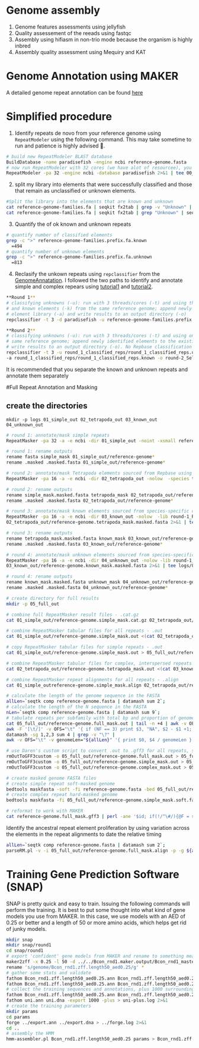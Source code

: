 # Genome assembly
1. Genome features assessments using jellyfish
2. Quality assessement of the reeads using fastqc
3. Assembly using hifiasm in non-trio mode because the organism is highly inbred
4. Assembly quality assessment  using Mequiry and KAT


# Genome Annotation using MAKER
A detailed genome repeat annotation can be found [here](https://darencard.net/blog/2022-07-09-genome-repeat-annotation/) 

# Simplified procedure
1. Identify repeats de novo from your reference genome using `RepeatModeler` using the following command. This may take sometime to run and patience is highly advised 🥳.
```bash
# build new RepeatModeler BLAST database
BuildDatabase -name paradisefish -engine ncbi reference-genome.fasta
# now run RepeatModeler with 32 cores (we have alot of resourcee), you may have to scale it according to your resources
RepeatModeler -pa 32 -engine ncbi -database paradisefish 2>&1 | tee 00_repeatmodeler.log
```
2. split my library into elements that were successfully classified and those that remain as unclassified or unknown elements. 
```bash
#Split the library into the elements that are known and unknown
cat reference-genome-families.fa | seqkit fx2tab | grep -v "Unknown" | seqkit tab2fx > reference-genome-families.prefix.fa.known
cat reference-genome-families.fa | seqkit fx2tab | grep "Unknown" | seqkit tab2fx > reference-genome-families.prefix.fa.unknown
```
3. Quantify the of ok known and unknown repeats
```bash
# quantify number of classified elements
grep -c ">" reference-genome-families.prefix.fa.known
  =494
# quantify number of unknown elements
grep -c ">" reference-genome-families.prefix.fa.unknown
  =813
```
4. Reclasify the unkown repeats using `repclassifier` from the [GenomeAnnatation](https://github.com/darencard/GenomeAnnotation). I followed the two paths to identify and annotate simple and complex repears using [tutorial1](https://darencard.net/blog/2022-07-09-genome-repeat-annotation/) and [tutorial2](https://darencard.net/blog/2017-05-16-maker-genome-annotation/).

```bash
**Round 1**
# classifying unknowns (-u): run with 3 threads/cores (-t) and using the Tetrapoda elements (-d) from Repbase 
# and known elements (-k) from the same reference genome; append newly identified elements to the existing known 
# element library (-a) and write results to an output directory (-o)
repclassifier -t 3 -d paradisefish -u reference-genome-families.prefix.fa.unknown -k reference-genome-families.prefix.fa.known -a reference-genome families.prefix.fa.unknown -o round_1_classified_reps
```

```bash
**Round 2** 
# classifying unknowns (-u): run with 3 threads/cores (-t) and using only the known elements (-k) from the 
# same reference genome; append newly identified elements to the existing known element library (-a) and 
# write results to an output directory (-o). No Repbase classification is used here.
repclassifier -t 3 -u round_1_classified_reps/round_1_classified_reps.unknown -k round_1_classified_reps/round_1_classified_reps.known \
-a round_1_classified_reps/round_1_classified_reps.known -o round-2_Self
```
It is recommended that you separate the known and unknown repeats and annotate them separately

#Full Repeat Annotation and Masking

## create the directories
`mkdir -p logs 01_simple_out 02_tetrapoda_out 03_known_out 04_unknown_out`

```bash
# round 1: annotate/mask simple repeats
RepeatMasker -pa 32 -a -e ncbi -dir 01_simple_out -noint -xsmall reference-genome.fasta 2>&1 | tee logs/01_simplemask.log

# round 1: rename outputs
rename fasta simple_mask 01_simple_out/reference-genome*
rename .masked .masked.fasta 01_simple_out/reference-genome*
```

```bash
# round 2: annotate/mask Tetrapoda elements sourced from Repbase using output from 1st round of RepeatMasker
RepeatMasker -pa 16 -a -e ncbi -dir 02_tetrapoda_out -nolow  -species tetrapoda 01_simple_out/reference-genome.simple_mask.masked.fasta 2>&1 | tee logs/02_tetrapodamask.log

# round 2: rename outputs
rename simple_mask.masked.fasta tetrapoda_mask 02_tetrapoda_out/reference-genome*
rename .masked .masked.fasta 02_tetrapoda_out/reference-genome*

# round 3: annotate/mask known elements sourced from species-specific de novo repeat library using output froom 2nd round of RepeatMasker
RepeatMasker -pa 16 -a -e ncbi -dir 03_known_out -nolow  -lib round-1_RepbaseTetrapoda-Self/round-1_RepbaseTetrapoda-Self.known \
02_tetrapoda_out/reference-genome.tetrapoda_mask.masked.fasta 2>&1 | tee logs/03_knownmask.log

# round 3: rename outputs
rename tetrapoda_mask.masked.fasta known_mask 03_known_out/reference-genome*
rename .masked .masked.fasta 03_known_out/reference-genome*

# round 4: annotate/mask unknown elements sourced from species-specific de novo repeat library using output froom 3nd round of RepeatMasker
RepeatMasker -pa 16 -a -e ncbi -dir 04_unknown_out -nolow -lib round-1_RepbaseTetrapoda-Self/round-1_RepbaseTetrapoda-Self.unknown \
03_known_out/reference-genome.known_mask.masked.fasta 2>&1 | tee logs/04_unknownmask.log

# round 4: rename outputs
rename known_mask.masked.fasta unknown_mask 04_unknown_out/reference-genome*
rename .masked .masked.fasta 04_unknown_out/reference-genome*
```

```bash
# create directory for full results
mkdir -p 05_full_out

# combine full RepeatMasker result files - .cat.gz
cat 01_simple_out/reference-genome.simple_mask.cat.gz 02_tetrapoda_out/reference-genome.tetrapoda_mask.cat.gz 03_known_out/reference-genome.known_mask.cat.gz 04_unknown_out/reference-genome.unknown_mask.cat.gz > 05_full_out/reference-genome.full_mask.cat.gz

# combine RepeatMasker tabular files for all repeats - .out
cat 01_simple_out/reference-genome.simple_mask.out <(cat 02_tetrapoda_out/reference-genome.tetrapoda_mask.out | tail -n +4) <(cat 03_known_out/reference-genome.known_mask.out | tail -n +4) <(cat 04_unknown_out/reference-genome.unknown_mask.out | tail -n +4) > 05_full_out/reference-genome.full_mask.out

# copy RepeatMasker tabular files for simple repeats - .out
cat 01_simple_out/reference-genome.simple_mask.out > 05_full_out/reference-genome.simple_mask.out

# combine RepeatMasker tabular files for complex, interspersed repeats - .out
cat 02_tetrapoda_out/reference-genome.tetrapoda_mask.out <(cat 03_known_out/reference-genome.known_mask.out | tail -n +4) <(cat 04_unknown_out/reference-genome.unknown_mask.out | tail -n +4) > 05_full_out/reference-genome.complex_mask.out

# combine RepeatMasker repeat alignments for all repeats - .align
cat 01_simple_outreference-genome.simple_mask.align 02_tetrapoda_out/reference-genome.tetrapoda_mask.align 03_known_out/reference-genome.known_mask.align 04_unknown_out/reference-genome.unknown_mask.align > 05_full_out/reference-genome.full_mask.align
```

```bash
# calculate the length of the genome sequence in the FASTA
allLen=`seqtk comp reference-genome.fasta | datamash sum 2`; 
# calculate the length of the N sequence in the FASTA
nLen=`seqtk comp reference-genome.fasta | datamash sum 9`; 
# tabulate repeats per subfamily with total bp and proportion of genome masked
cat 05_full_out/reference-genome.full_mask.out | tail -n +4 | awk -v OFS="\t" '{ print $6, $7, $11 }' | 
awk -F '[\t/]' -v OFS="\t" '{ if (NF == 3) print $3, "NA", $2 - $1 +1; else print $3, $4, $2 - $1 +1 }' | 
datamash -sg 1,2,3 sum 4 | grep -v "\?" | 
awk -v OFS="\t" -v genomeLen="${allLen}" '{ print $0, $4 / genomeLen }' > 05_full_out/reference-genome.full_mask.tabulate
```

```bash
# use Daren's custom script to convert .out to .gff3 for all repeats, simple repeats only, and complex repeats only
rmOutToGFF3custom -o 05_full_out/reference-genome.full_mask.out > 05_full_out/reference-genome.full_mask.gff3
rmOutToGFF3custom -o 05_full_out/reference-genome.simple_mask.out > 05_full_out/reference-genome.simple_mask.gff3
rmOutToGFF3custom -o 05_full_out/reference-genome.complex_mask.out > 05_full_out/reference-genome.complex_mask.gff3
```

```bash
# create masked genome FASTA files
# create simple repeat soft-masked genome
bedtools maskfasta -soft -fi reference-genome.fasta -bed 05_full_out/reference-genome.simple_mask.gff3 -fo 05_full_out/reference-genome.fasta.simple_mask.soft.fasta
# create complex repeat hard-masked genome
bedtools maskfasta -fi 05_full_out/reference-genome.simple_mask.soft.fasta -bed 05_full_out/reference-genome.complex_mask.gff3 -fo 05_full_out/reference-genome.simple_mask.soft.complex_mask.hard.fasta
```

```bash
# reformat to work with MAKER
cat reference-genome.full_mask.gff3 | perl -ane '$id; if(!/^\#/){@F = split(/\t/, $_); chomp $F[-1];$id++; $F[-1] .= "\;ID=$id"; $_ = join("\t", @F)."\n"} print $_' > reference-genome.full_mask.reformat.gff3
```
Identify the ancestral repeat element proliferation by using variation across the elements in the repeat alignments to date the relative timing

```bash
allLen=`seqtk comp reference-genome.fasta | datamash sum 2`;
parseRM.pl -v -i 05_full_out/reference-genome.full_mask.align -p -g ${allLen} -l 50,1 2>&1 | tee logs/06_parserm.log
```

# Training Gene Prediction Software (SNAP)
SNAP is pretty quick and easy to train. Issuing the following commands will perform the training. It is best to put some thought into what kind of gene models you use from MAKER. In this case, we use models with an AED of 0.25 or better and a length of 50 or more amino acids, which helps get rid of junky models.

```bash
mkdir snap
mkdir snap/round1
cd snap/round1
# export 'confident' gene models from MAKER and rename to something meaningful
maker2zff -x 0.25 -l 50 -d ../../Bcon_rnd1.maker.output/Bcon_rnd1_master_datastore_index.log
rename 's/genome/Bcon_rnd1.zff.length50_aed0.25/g' *
# gather some stats and validate
fathom Bcon_rnd1.zff.length50_aed0.25.ann Bcon_rnd1.zff.length50_aed0.25.dna -gene-stats > gene-stats.log 2>&1
fathom Bcon_rnd1.zff.length50_aed0.25.ann Bcon_rnd1.zff.length50_aed0.25.dna -validate > validate.log 2>&1
# collect the training sequences and annotations, plus 1000 surrounding bp for training
fathom Bcon_rnd1.zff.length50_aed0.25.ann Bcon_rnd1.zff.length50_aed0.25.dna -categorize 1000 > categorize.log 2>&1
fathom uni.ann uni.dna -export 1000 -plus > uni-plus.log 2>&1
# create the training parameters
mkdir params
cd params
forge ../export.ann ../export.dna > ../forge.log 2>&1
cd ..
# assembly the HMM
hmm-assembler.pl Bcon_rnd1.zff.length50_aed0.25 params > Bcon_rnd1.zff.length50_aed0.25.hmm

```





